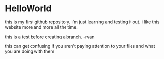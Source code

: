 # HelloWorld
this is my first github repository. i'm just learning and testing it out. i like this website more and more all the time.

this is a test before creating a branch. 
-ryan

this can get confusing if you aren't paying attention to your files and what you are doing with them
